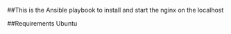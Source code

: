##This is the Ansible playbook to install and start the nginx on the localhost 

##Requirements
Ubuntu

